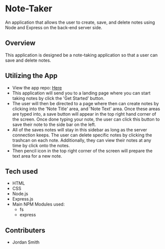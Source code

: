 # Note-Taker
An application that allows the user to create, save, and delete notes using Node and Express on the back-end server side.

## Overview
This application is designed be a note-taking application so that a user can save and delete notes.

## Utilizing the App
- View the app repo: [Here](https://github.com/jsmithxyz/note-taker "Here")
- This application will send you to a landing page where you can start taking notes by click the 'Get Started' button.
- The user will then be directed to a page where then can create notes by clicking into the 'Note Title' area, and 'Note Text' area. Once these areas are typed into, a save button will appear in the top right hand corner of the screen. Once done typing your note, the user can click this button to save their note to the side bar on the left.
- All of the saves notes will stay in this sidebar as long as the server connection keeps. The user can delete specific notes by clicking the trashcan on each note. Additionally, they can view their notes at any time by click onto the notes.
- Then pencil icon in the top right corner of the screen will prepare the text area for a new note.

## Tech used
- HTML
- CSS
- Node.js
- Express.js
- Main NPM Modules used:
    - fs
    - express  

## Contributers
- Jordan Smith
